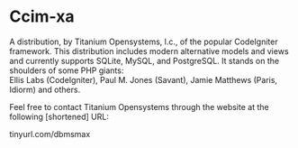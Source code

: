 Ccim-xa
======

A distribution, by Titanium Opensystems, l.c., of the popular CodeIgniter framework. 
This distribution includes modern alternative models and views and currently supports SQLite, MySQL, and PostgreSQL.
It stands on the shoulders of some PHP giants:  
Ellis Labs (CodeIgniter), Paul M. Jones (Savant), Jamie Matthews (Paris, Idiorm) and others. 

Feel free to contact Titanium Opensystems through the website at the following [shortened] URL:

tinyurl.com/dbmsmax
